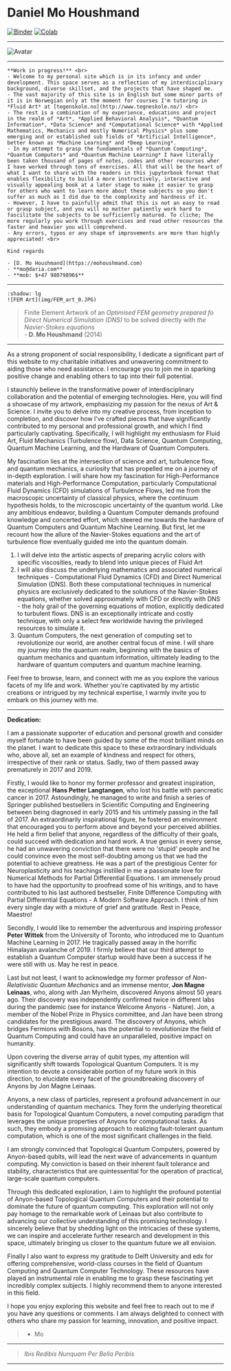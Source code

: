 # Daniel Mo Houshmand



[![Binder](https://mybinder.org/badge_logo.svg)](https://mybinder.org/v2/gh/QDaria/jbmo/HEAD)
[![Colab](https://colab.research.google.com/assets/colab-badge.svg)](https://colab.research.google.com/github/googlecolab/colabtools/blob/main/notebooks/colab-github-demo.ipynb)

---

<img src="_static/prof.jpg" alt="Avatar" class="sd-avatar-xl">

---

```{note} Work in progress
**Work in progress!** <br>
- Welcome to my personal site which is in its infancy and under development. This space serves as a reflection of my interdisciplinary background, diverse skillset, and the projects that have shaped me.
- The vast majority of this site is in English but some minor parts of it is in Norwegian only at the moment for courses I'm tutoring in *Fluid Art* at [tegenskole.no](http://www.tegneskole.no/) <br> 
- The rest is a combination of my experience, educations and project in the realm of *Art*, *Applied Behavioral Analysis*, *Quantum Information*, *Data Science* and *Computational Science* with *Applied Mathematics, Mechanics and mostly Numerical Physics* plus some emerging and or established sub fields of *Artificial Intelligence*, better known as *Machine Learning* and *Deep Learning*.
- In my attempt to grasp the fundamentals of *Quantum Computing*, *Quantum Computers* and *Quantum Machine Learning* I have literally been taken thousand of pages of notes, codes and other recourses wher I have worked through tons of exercises. All that will be the heart of what I want to share with the readers in this jupyterbook format that enables flexibility to build a more instructively, interactive and visually appealing book at a later stage to make it easier to grasp for others who want to learn more about these subjects so you don't suffer as much as I did due to the complexity and hardness of it. 
- However, I have to painfully admit that this is not an easy to read or grasp subject, and you will no matter patiently work hard to fascilitate the subjects to be sufficiently matured. To cliche; The more regularly you work through exercises and read other resources the faster and heavier you will comprehend. 
- Any errors, typos or any shape of improvements are more than highly appreciated! <br>

Kind regards 

- [D. Mo Houshmand](https://mohoushmand.com)
- **mo@daria.com**
- **mob: $+47 98079896$**

```

---

```{grid-item-card}
:shadow: lg
![FEM Art](img/FEM_art_0.JPG)
```
> Finite Element Artwork of an *Optimised FEM geometry prepared fo Direct Numerical Simulation (DNS)*  to be solved directly with *the Navier-Stokes equations* <br> - **D. Mo Houshmand** (2014)

---
As a strong proponent of social responsibility, I dedicate a significant part of this website to my charitable initiatives and unwavering commitment to aiding those who need assistance. I encourage you to join me in sparking positive change and enabling others to tap into their full potential.

I staunchly believe in the transformative power of interdisciplinary collaboration and the potential of emerging technologies. Here, you will find a showcase of my artwork, emphasizing my passion for the nexus of Art & Science. I invite you to delve into my creative process, from inception to completion, and discover how I've crafted pieces that have significantly contributed to my personal and professional growth, and which I find particularly captivating. Specifically, I will highlight my enthusiasm for Fluid Art, Fluid Mechanics (Turbulence flow), Data Science, Quantum Computing, Quantum Machine Learning, and the Hardware of Quantum Computers.

My fascination lies at the intersection of science and art, turbulence flow, and quantum mechanics, a curiosity that has propelled me on a journey of in-depth exploration. I will share how my fascination for High-Performance materials and High-Performance Computation, particularly Computational Fluid Dynamics (CFD) simulations of Turbulence Flows, led me from the macroscopic uncertainty of classical physics, where the continuum hypothesis holds, to the microscopic uncertainty of the quantum world. Like any ambitious endeavor, building a Quantum Computer demands profound knowledge and concerted effort, which steered me towards the hardware of Quantum Computers and Quantum Machine Learning. But first, let me recount how the allure of the Navier-Stokes equations and the art of turbulence flow eventually guided me into the quantum domain.

1. I will delve into the artistic aspects of preparing acrylic colors with specific viscosities, ready to blend into unique pieces of Fluid Art
2. I will also discuss the underlying mathematics and associated numerical techniques - Computational Fluid Dynamics (CFD) and Direct Numerical Simulation (DNS). Both these computational techniques in numerical physics are exclusively dedicated to the solutions of the Navier-Stokes equations, whether solved approximately with CFD or directly with DNS - the holy grail of the governing equations of motion, explicitly dedicated to turbulent flows. DNS is an exceptionally intricate and costly technique, with only a select few worldwide having the privileged resources to simulate it.
3. Quantum Computers, the next generation of computing set to revolutionize our world, are another central focus of mine. I will share my journey into the quantum realm, beginning with the basics of quantum mechanics and quantum information, ultimately leading to the hardware of quantum computers and quantum machine learning.

Feel free to browse, learn, and connect with me as you explore the various facets of my life and work. Whether you're captivated by my artistic creations or intrigued by my technical expertise, I warmly invite you to embark on this journey with me.

---

**Dedication:** <br>

I am a passionate supporter of education and personal growth and consider myself fortunate to have been guided by some of the most brilliant minds on the planet. I want to dedicate this space to these extraordinary individuals who, above all, set an example of kindness and respect for others, irrespective of their rank or status. Sadly, two of them passed away prematurely in 2017 and 2019.

Firstly, I would like to honor my former professor and greatest inspiration, the exceptional **Hans Petter Langtangen**, who lost his battle with pancreatic cancer in 2017. Astoundingly, he managed to write and finish a series of Springer published bestsellers in Scientific Computing and Engineering between being diagnosed in early 2015 and his untimely passing in the fall of 2017. An extraordinarily inspirational figure, he fostered an environment that encouraged you to perform above and beyond your perceived abilities. He held a firm belief that anyone, regardless of the difficulty of their goals, could succeed with dedication and hard work. A true genius in every sense, he had an unwavering conviction that there were no 'stupid' people and he could convince even the most self-doubting among us that we had the potential to achieve greatness. He was a part of the prestigious Center for Neuroplasticity and his teachings instilled in me a passionate love for Numerical Methods for Partial Differential Equations. I am immensely proud to have had the opportunity to proofread some of his writings, and to have contributed to his last authored bestseller, Finite Difference Computing with Partial Differential Equations - A Modern Software Approach. I think of him every single day with a mixture of grief and gratitude. Rest in Peace, Maestro!

Secondly, I would like to remember the adventurous and inspiring professor **Peter Wittek** from the University of Toronto, who introduced me to Quantum Machine Learning in 2017. He tragically passed away in the horrific Himalayan avalanche of 2019. I firmly believe that our third attempt to establish a Quantum Computer startup would have been a success if he were still with us. May he rest in peace.

Last but not least, I want to acknowledge my former professor of *Non-Relativistic Quantum Mechanics* and an immense mentor, **Jon Magne Leinaas**, who, along with Jan Myrheim, discovered Anyons almost 50 years ago. Their discovery was independently confirmed twice in different labs during the pandemic (see for instance Welcome Anyons - Nature). Jon, a member of the Nobel Prize in Physics committee, and Jan have been strong candidates for the prestigious award. The discovery of Anyons, which bridges Fermions with Bosons, has the potential to revolutionize the field of Quantum Computing and could have an unparalleled, positive impact on humanity. 

Upon covering the diverse array of qubit types, my attention will significantly shift towards Topological Quantum Computers. It is my intention to devote a considerable portion of my future work in this direction, to elucidate every facet of the groundbreaking discovery of Anyons by Jon Magne Leinaas.

Anyons, a new class of particles, represent a profound advancement in our understanding of quantum mechanics. They form the underlying theoretical basis for Topological Quantum Computers, a novel computing paradigm that leverages the unique properties of Anyons for computational tasks. As such, they embody a promising approach to realizing fault-tolerant quantum computation, which is one of the most significant challenges in the field.

I am strongly convinced that Topological Quantum Computers, powered by Anyon-based qubits, will lead the next wave of advancements in quantum computing. My conviction is based on their inherent fault tolerance and stability, characteristics that are quintessential for the operation of practical, large-scale quantum computers.

Through this dedicated exploration, I aim to highlight the profound potential of Anyon-based Topological Quantum Computers and their potential to dominate the future of quantum computing. This exploration will not only pay homage to the remarkable work of Leinaas but also contribute to advancing our collective understanding of this promising technology. I sincerely believe that by shedding light on the intricacies of these systems, we can inspire and accelerate further research and development in this space, ultimately bringing us closer to the quantum future we all envision.

Finally I also want to express my gratitude to Delft University and edx for offering comprehensive, world-class courses in the field of Quantum Computing and Quantum Computer Technology. These resources have played an instrumental role in enabling me to grasp these fascinating yet incredibly complex subjects. I highly recommend them to anyone interested in this field.

I hope you enjoy exploring this website and feel free to reach out to me if you have any questions or comments. I am always delighted to connect with others who share my passion for learning, innovation, and positive impact. <br> 

> - Mo

---

> *Ibis Redibis Nunquam Per Bella Peribis* 

---

```{tableofcontents}
```


```{nb-exec-table}
```


